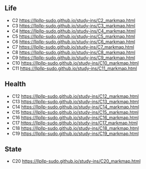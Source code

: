 ## Life
- C2  https://llpllp-sudo.github.io/study-ins/C2_markmap.html
- C3  https://llpllp-sudo.github.io/study-ins/C3_markmap.html
- C4  https://llpllp-sudo.github.io/study-ins/C4_markmap.html
- C5  https://llpllp-sudo.github.io/study-ins/C5_markmap.html
- C6  https://llpllp-sudo.github.io/study-ins/C6_markmap.html
- C7  https://llpllp-sudo.github.io/study-ins/C7_markmap.html
- C8  https://llpllp-sudo.github.io/study-ins/C8_markmap.html
- C9  https://llpllp-sudo.github.io/study-ins/C9_markmap.html
- C10 https://llpllp-sudo.github.io/study-ins/C10_markmap.html
- C11 https://llpllp-sudo.github.io/study-ins/C11_markmap.html
## Health
- C12 https://llpllp-sudo.github.io/study-ins/C12_markmap.html
- C13 https://llpllp-sudo.github.io/study-ins/C13_markmap.html
- C14 https://llpllp-sudo.github.io/study-ins/C14_markmap.html
- C15 https://llpllp-sudo.github.io/study-ins/C15_markmap.html
- C16 https://llpllp-sudo.github.io/study-ins/C16_markmap.html
- C17 https://llpllp-sudo.github.io/study-ins/C17_markmap.html
- C18 https://llpllp-sudo.github.io/study-ins/C18_markmap.html
- C19 https://llpllp-sudo.github.io/study-ins/C19_markmap.html
## State
- C20 https://llpllp-sudo.github.io/study-ins/C20_markmap.html

